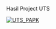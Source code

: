Hasil Project UTS

[![UTS_PAPK](https://res.cloudinary.com/marcomontalbano/image/upload/v1637640044/video_to_markdown/images/youtube--6y6IJwBgh-8-c05b58ac6eb4c4700831b2b3070cd403.jpg)](https://youtu.be/6y6IJwBgh-8 "UTS_PAPK")